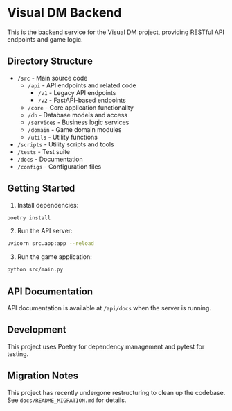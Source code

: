 # Visual DM Backend

This is the backend service for the Visual DM project, providing RESTful API endpoints and game logic.

## Directory Structure

- `/src` - Main source code
  - `/api` - API endpoints and related code
    - `/v1` - Legacy API endpoints
    - `/v2` - FastAPI-based endpoints
  - `/core` - Core application functionality
  - `/db` - Database models and access
  - `/services` - Business logic services
  - `/domain` - Game domain modules
  - `/utils` - Utility functions
- `/scripts` - Utility scripts and tools
- `/tests` - Test suite
- `/docs` - Documentation
- `/configs` - Configuration files

## Getting Started

1. Install dependencies:
```bash
poetry install
```

2. Run the API server:
```bash
uvicorn src.app:app --reload
```

3. Run the game application:
```bash
python src/main.py
```

## API Documentation

API documentation is available at `/api/docs` when the server is running.

## Development

This project uses Poetry for dependency management and pytest for testing.

## Migration Notes

This project has recently undergone restructuring to clean up the codebase. See `docs/README_MIGRATION.md` for details.
